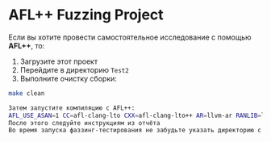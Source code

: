 # AFL++ Fuzzing Project

Если вы хотите провести самостоятельное исследование с помощью **AFL++**, то:

1. Загрузите этот проект
2. Перейдите в директорию `Test2`
3. Выполните очистку сборки:

```bash
make clean

Затем запустите компиляцию с AFL++:
AFL_USE_ASAN=1 CC=afl-clang-lto CXX=afl-clang-lto++ AR=llvm-ar RANLIB=llvm-ranlib AS=llvm-as CFLAGS="-O0 -g -fprofile-instr-generate -fcoverage-mapping" make fuzz_harness
После этого следуйте инструкциям из отчёта
Во время запуска фаззинг-тестирования не забудьте указать директорию с входными данными и директорию для сохранения выходных данных AFL =)
